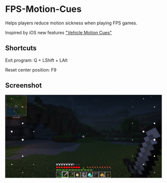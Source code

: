 # FPS-Motion-Cues

Helps players reduce motion sickness when playing FPS games.

Inspired by iOS new features ["Vehicle Motion Cues"](https://www.apple.com/newsroom/2024/05/apple-announces-new-accessibility-features-including-eye-tracking/#Vehicle%20Motion%20Cues%20Can%20Help%20Reduce%20Motion%20Sickness)

## Shortcuts

Exit program: Q + LShift + LAlt

Reset center position: F9

## Screenshot

![screenshot](/screenshots/01.png)
